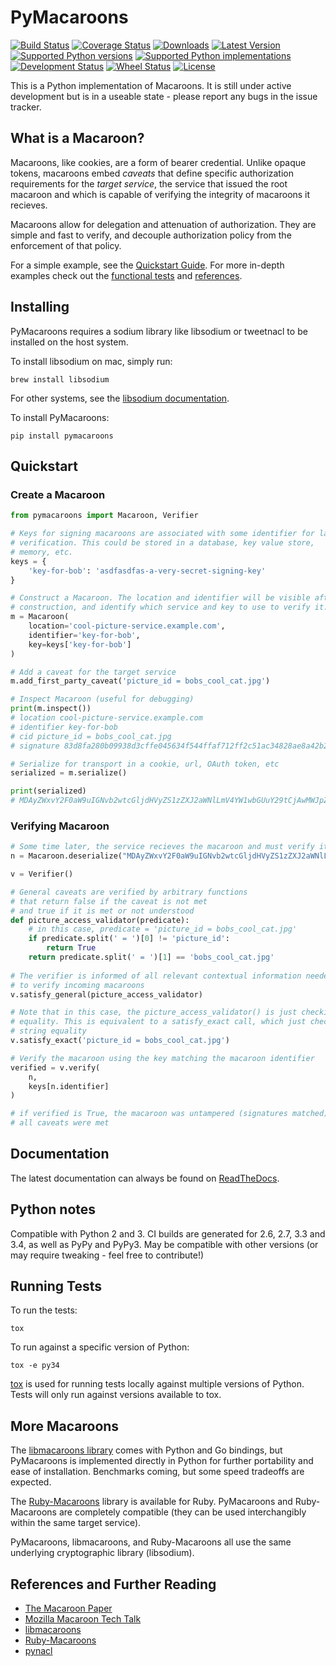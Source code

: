 # PyMacaroons

[![Build Status](https://travis-ci.org/ecordell/pymacaroons.svg?branch=master)](https://travis-ci.org/ecordell/pymacaroons) [![Coverage Status](https://coveralls.io/repos/ecordell/pymacaroons/badge.png)](https://coveralls.io/r/ecordell/pymacaroons) [![Downloads](https://img.shields.io/pypi/dd/pymacaroons.svg)](https://pypi.python.org/pypi/pymacaroons/) [![Latest Version](https://img.shields.io/pypi/v/pymacaroons.svg)](https://pypi.python.org/pypi/pymacaroons/) [![Supported Python versions](https://img.shields.io/pypi/pyversions/pymacaroons.svg)](https://pypi.python.org/pypi/pymacaroons/) [![Supported Python implementations](https://img.shields.io/pypi/implementation/pymacaroons.svg)](https://pypi.python.org/pypi/pymacaroons/) [![Development Status](https://img.shields.io/pypi/status/pymacaroons.svg)](https://pypi.python.org/pypi/pymacaroons/) [![Wheel Status](https://img.shields.io/pypi/wheel/pymacaroons.svg)](https://pypi.python.org/pypi/pymacaroons/) [![License](https://img.shields.io/pypi/l/pymacaroons.svg)](https://pypi.python.org/pypi/pymacaroons/)

This is a Python implementation of Macaroons. It is still under active development but is in a useable state - please report any bugs in the issue tracker.

## What is a Macaroon? 
Macaroons, like cookies, are a form of bearer credential. Unlike opaque tokens, macaroons embed *caveats* that define specific authorization requirements for the *target service*, the service that issued the root macaroon and which is capable of verifying the integrity of macaroons it recieves. 

Macaroons allow for delegation and attenuation of authorization. They are simple and fast to verify, and decouple authorization policy from the enforcement of that policy.

For a simple example, see the [Quickstart Guide](#quickstart). For more in-depth examples check out the [functional tests](https://github.com/ecordell/pymacaroons/blob/master/tests/functional_tests/functional_tests.py) and [references](#references-and-further-reading).

## Installing 

PyMacaroons requires a sodium library like libsodium or tweetnacl to be installed on the host system.

To install libsodium on mac, simply run:

    brew install libsodium

For other systems, see the [libsodium documentation](http://doc.libsodium.org/).

To install PyMacaroons:

    pip install pymacaroons


## Quickstart

### Create a Macaroon

```python
from pymacaroons import Macaroon, Verifier

# Keys for signing macaroons are associated with some identifier for later 
# verification. This could be stored in a database, key value store, 
# memory, etc.
keys = {
    'key-for-bob': 'asdfasdfas-a-very-secret-signing-key'
}

# Construct a Macaroon. The location and identifier will be visible after
# construction, and identify which service and key to use to verify it.
m = Macaroon(
    location='cool-picture-service.example.com',
    identifier='key-for-bob',
    key=keys['key-for-bob']
)

# Add a caveat for the target service
m.add_first_party_caveat('picture_id = bobs_cool_cat.jpg')

# Inspect Macaroon (useful for debugging)
print(m.inspect())
# location cool-picture-service.example.com
# identifier key-for-bob
# cid picture_id = bobs_cool_cat.jpg
# signature 83d8fa280b09938d3cffe045634f544ffaf712ff2c51ac34828ae8a42b277f8f

# Serialize for transport in a cookie, url, OAuth token, etc
serialized = m.serialize()

print(serialized)
# MDAyZWxvY2F0aW9uIGNvb2wtcGljdHVyZS1zZXJ2aWNlLmV4YW1wbGUuY29tCjAwMWJpZGVudGlmaWVyIGtleS1mb3ItYm9iCjAwMjdjaWQgcGljdHVyZV9pZCA9IGJvYnNfY29vbF9jYXQuanBnCjAwMmZzaWduYXR1cmUgg9j6KAsJk408_-BFY09UT_r3Ev8sUaw0goropCsnf48K
```

### Verifying Macaroon
```python
# Some time later, the service recieves the macaroon and must verify it
n = Macaroon.deserialize("MDAyZWxvY2F0aW9uIGNvb2wtcGljdHVyZS1zZXJ2aWNlLmV4YW1wbGUuY29tCjAwMWJpZGVudGlmaWVyIGtleS1mb3ItYm9iCjAwMjdjaWQgcGljdHVyZV9pZCA9IGJvYnNfY29vbF9jYXQuanBnCjAwMmZzaWduYXR1cmUgg9j6KAsJk408_-BFY09UT_r3Ev8sUaw0goropCsnf48K")

v = Verifier()

# General caveats are verified by arbitrary functions
# that return false if the caveat is not met
# and true if it is met or not understood
def picture_access_validator(predicate):
    # in this case, predicate = 'picture_id = bobs_cool_cat.jpg'
    if predicate.split(' = ')[0] != 'picture_id':
        return True
    return predicate.split(' = ')[1] == 'bobs_cool_cat.jpg'
    
# The verifier is informed of all relevant contextual information needed
# to verify incoming macaroons
v.satisfy_general(picture_access_validator)

# Note that in this case, the picture_access_validator() is just checking
# equality. This is equivalent to a satisfy_exact call, which just checks for
# string equality
v.satisfy_exact('picture_id = bobs_cool_cat.jpg')

# Verify the macaroon using the key matching the macaroon identifier
verified = v.verify(
    n,
    keys[n.identifier]
)

# if verified is True, the macaroon was untampered (signatures matched) AND 
# all caveats were met
```

## Documentation

The latest documentation can always be found on [ReadTheDocs](http://pymacaroons.readthedocs.org/en/latest/).

## Python notes

Compatible with Python 2 and 3. CI builds are generated for 2.6, 2.7, 3.3 and 3.4, as well as PyPy and PyPy3. May be compatible with other versions (or may require tweaking - feel free to contribute!)

## Running Tests

To run the tests:

`tox`

To run against a specific version of Python:

`tox -e py34`

[tox](https://tox.readthedocs.org/en/latest/index.html) is used for running tests locally against multiple versions of Python. Tests will only run against versions available to tox. 

## More Macaroons

The [libmacaroons library](https://github.com/rescrv/libmacaroons) comes with Python and Go bindings, but PyMacaroons is implemented directly in Python for further portability and ease of installation. Benchmarks coming, but some speed tradeoffs are expected.

The [Ruby-Macaroons](https://github.com/localmed/ruby-macaroons) library is available for Ruby. PyMacaroons and Ruby-Macaroons are completely compatible (they can be used interchangibly within the same target service).

PyMacaroons, libmacaroons, and Ruby-Macaroons all use the same underlying cryptographic library (libsodium).

## References and Further Reading

- [The Macaroon Paper](http://research.google.com/pubs/pub41892.html)
- [Mozilla Macaroon Tech Talk](https://air.mozilla.org/macaroons-cookies-with-contextual-caveats-for-decentralized-authorization-in-the-cloud/)
- [libmacaroons](https://github.com/rescrv/libmacaroons)
- [Ruby-Macaroons](https://github.com/localmed/ruby-macaroons)
- [pynacl](https://github.com/pyca/pynacl)

